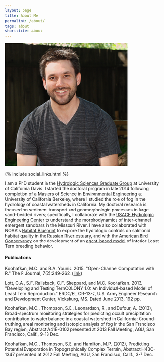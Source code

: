 ```yaml
---
layout: page
title: About Me
permalink: /about/
tags: about
shorttitle: About
---
```


![Michael Koohafkan](/images/michaelkoohafkan.png)

<div class="clearfix"></div>
{% include social_links.html %}

I am a PhD student in the [Hydrologic Sciences Graduate Group](http://hsgg.ucdavis.edu/) at University of California Davis. I started the
doctoral program in late 2014 following completion of a Masters of Science in 
[Environmental Engineering](http://efmh.berkeley.edu) at University of 
California Berkeley, where I studied the role of fog in the hydrology of 
coastal watersheds in California. My doctoral research is focused on sediment 
transport and geomorphologic processes in large sand-bedded rivers; 
specifically, I collaborate with the 
[USACE Hydrologic Engineering Center](http://www.hec.usace.army.mil/)
to understand the morphodynamics of inter-channel emergent sandbars in the 
Missouri River. I have also collaborated with NOAA's 
[Habitat Blueprint](http://www.habitat.noaa.gov/habitatblueprint/) to 
explore the hydrologic controls on salmonid habitat quality in the 
[Russian River estuary](http://www.scwa.ca.gov/russian-river-estuary/), and 
with the [American Bird Conservancy](https://abcbirds.org/) on the development 
of an [agent-based model](http://www.leasttern.org/) of Interior Least Tern 
breeding behavior. 

#### Publications

<span class="red">Koohafkan, M.C.</span> and B.A. Younis. 2015. "Open-Channel Computation with R." The R Journal, 7(2):249-262. ([link](https://journal.r-project.org/archive/2015-2/koohafkan-younis.pdf))

Lott, C.A., S.F. Railsback, C.F. Sheppard, and <span class="red">M.C. Koohafkan</span>. 2013. "Developing and Testing TernCOLONY 1.0: An Individual-based Model of Least Tern Reproduction." ERDC/EL CR-13-2, U.S. Army Engineer Research and Development Center, Vicksburg, MS. Dated June 2013, 192 pp.

<span class="red">Koohafkan, M.C.</span>, Thompson, S.E., Leonardson, R., and Dufour, A. (2013), Broad-spectrum monitoring strategies for predicting occult precipitation contribution to water balance in a coastal watershed in California: Ground-truthing, areal monitoring and isotopic analysis of fog in the San Francisco Bay region, Abstract A41E-0102 presented at 2013 Fall Meeting, AGU, San Francisco, Calif., 9-13 Dec.

<span class="red">Koohafkan, M.C.</span>, Thompson, S.E. and Hamilton, M.P. (2012), Predicting Potential Evaporation in Topographically Complex Terrain, Abstract H43C-1347 presented at 2012 Fall Meeting, AGU, San Francisco, Calif., 3-7 Dec.
